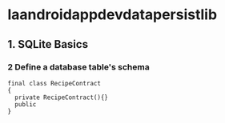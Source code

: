 # laandroidappdevdatapersistlib
## 1. SQLite Basics
### 2 Define a database table's schema
```
final class RecipeContract
{
  private RecipeContract(){}
  public
}
```
